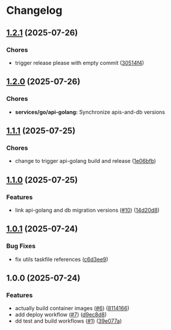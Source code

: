 # Changelog

## [1.2.1](https://github.com/sidpalas/capstone/compare/services/go/api-golang@1.2.0...services/go/api-golang@1.2.1) (2025-07-26)


### Chores

* trigger release please with empty commit ([30514f4](https://github.com/sidpalas/capstone/commit/30514f4ef14280c9973c48821db61fbaaa5d8548))

## [1.2.0](https://github.com/sidpalas/capstone/compare/services/go/api-golang@1.1.1...services/go/api-golang@1.2.0) (2025-07-26)


### Chores

* **services/go/api-golang:** Synchronize apis-and-db versions

## [1.1.1](https://github.com/sidpalas/capstone/compare/services/go/api-golang@1.1.0...services/go/api-golang@1.1.1) (2025-07-25)


### Chores

* change to trigger api-golang build and release ([1e06bfb](https://github.com/sidpalas/capstone/commit/1e06bfbdcbb76a5be7bf59fb6d74305f0e3af79b))

## [1.1.0](https://github.com/sidpalas/capstone/compare/services/go/api-golang@1.0.1...services/go/api-golang@1.1.0) (2025-07-25)


### Features

* link api-golang and db migration versions ([#10](https://github.com/sidpalas/capstone/issues/10)) ([14d20d8](https://github.com/sidpalas/capstone/commit/14d20d8be7825bed576fd133a0ea553d28633293))

## [1.0.1](https://github.com/sidpalas/capstone/compare/services/go/api-golang@1.0.0...services/go/api-golang@1.0.1) (2025-07-24)


### Bug Fixes

* fix utils taskfile references ([c6d3ee9](https://github.com/sidpalas/capstone/commit/c6d3ee9f7ac7fb5d3999205b58788bd9fb1aea3b))

## 1.0.0 (2025-07-24)


### Features

* actually build container images ([#6](https://github.com/sidpalas/capstone/issues/6)) ([8114166](https://github.com/sidpalas/capstone/commit/81141669012054321ccd0b5a3db16024435a7e97))
* add deploy workflow ([#7](https://github.com/sidpalas/capstone/issues/7)) ([d9ec8d8](https://github.com/sidpalas/capstone/commit/d9ec8d808cb8a664e4f96bf053f594cbff51231a))
* dd test and build workflows ([#1](https://github.com/sidpalas/capstone/issues/1)) ([39e077a](https://github.com/sidpalas/capstone/commit/39e077aa58b0818070453d0efe89f551bb143a67))
